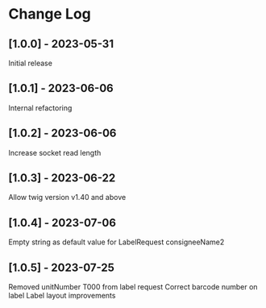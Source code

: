 # Change Log

## [1.0.0] - 2023-05-31

Initial release

## [1.0.1] - 2023-06-06

Internal refactoring

## [1.0.2] - 2023-06-06

Increase socket read length

## [1.0.3] - 2023-06-22

Allow twig version v1.40 and above

## [1.0.4] - 2023-07-06

Empty string as default value for LabelRequest consigneeName2

## [1.0.5] - 2023-07-25

Removed unitNumber T000 from label request
Correct barcode number on label
Label layout improvements